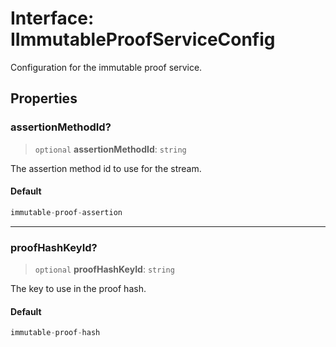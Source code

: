 # Interface: IImmutableProofServiceConfig

Configuration for the immutable proof service.

## Properties

### assertionMethodId?

> `optional` **assertionMethodId**: `string`

The assertion method id to use for the stream.

#### Default

```ts
immutable-proof-assertion
```

***

### proofHashKeyId?

> `optional` **proofHashKeyId**: `string`

The key to use in the proof hash.

#### Default

```ts
immutable-proof-hash
```
